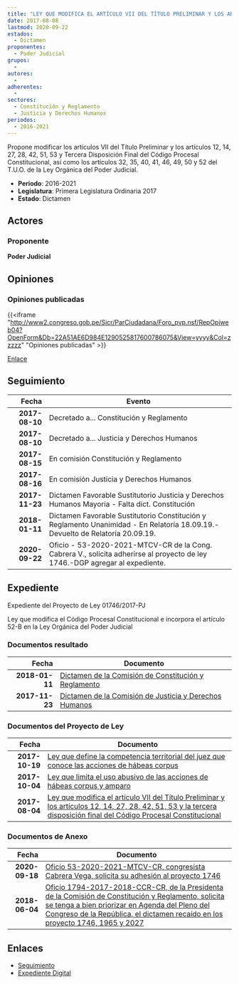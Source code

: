 ```yaml
---
title: "LEY QUE MODIFICA EL ARTÍCULO VII DEL TÍTULO PRELIMINAR Y LOS ARTÍCULOS 12, 14, 27, 28, 42, 51, 53 Y TERCERA DISPOSICIÓN FINAL DEL CÓDIGO PROCESAL CONSTITUCIONAL, ASÍ COMO LOS ARTÍCULOS 32, 35, 40, 41, 46, 49, 50 Y 52 DEL T.U.O. DE LA LEY ORGÁNICA DEL PODER JUDICIAL"
date: 2017-08-08
lastmod: 2020-09-22
estados: 
  - Dictamen
proponentes: 
  - Poder Judicial
grupos: 
  - 
autores: 
  - 
adherentes: 
  - 
sectores: 
  - Constitución y Reglamento
  - Justicia y Derechos Humanos
periodos: 
  - 2016-2021
---
```


Propone modificar los articulos VII del Título Preliminar y los artículos 12, 14, 27, 28, 42, 51, 53 y Tercera Disposición Final del Código Procesal Constitucional, así como los artículos 32, 35, 40, 41, 46, 49, 50 y 52 del T.U.O. de la Ley Orgánica del Poder Judicial.

- **Periodo**: 2016-2021
- **Legislatura**: Primera Legislatura Ordinaria 2017
- **Estado**: Dictamen

## Actores

### Proponente

**Poder Judicial**


## Opiniones

### Opiniones publicadas

{{<iframe "http://www2.congreso.gob.pe/Sicr/ParCiudadana/Foro_pvp.nsf/RepOpiweb04?OpenForm&Db=22A51AE6D984E1290525817600786075&View=yyyy&Col=zzzzz" "Opiniones publicadas" >}}

[Enlace](http://www2.congreso.gob.pe/Sicr/ParCiudadana/Foro_pvp.nsf/RepOpiweb04?OpenForm&Db=22A51AE6D984E1290525817600786075&View=yyyy&Col=zzzzz)

## Seguimiento

| Fecha | Evento |
|------:|--------|
| **2017-08-10** | Decretado a... Constitución y Reglamento|
| **2017-08-10** | Decretado a... Justicia y Derechos Humanos|
| **2017-08-15** | En comisión Constitución y Reglamento|
| **2017-08-16** | En comisión Justicia y Derechos Humanos|
| **2017-11-23** | Dictamen Favorable Sustitutorio Justicia y Derechos Humanos Mayoria - Falta dict. Constitución|
| **2018-01-11** | Dictamen Favorable Sustitutorio Constitución y Reglamento Unanimidad - En Relatoría 18.09.19.-Devuelto de Relatoría 20.09.19.|
| **2020-09-22** | Oficio - 53-2020-2021-MTCV-CR de la Cong. Cabrera V., solicita adherirse al proyecto de ley 1746.-DGP agregar al expediente.|


## Expediente

Expediente del Proyecto de Ley 01746/2017-PJ

Ley que modifica el Código Procesal Constitucional e incorpora el artículo 52-B en la Ley Orgánica del Poder Judicial


### Documentos resultado

| Fecha | Documento |
|------:|--------|
| **2018-01-11** | [Dictamen de la Comisión de Constitución y Reglamento](http://www.leyes.congreso.gob.pe/Documentos/2016_2021/Dictamenes/Proyectos_de_Ley/01746DC04MAY20180111.pdf) |
| **2017-11-23** | [Dictamen de la Comisión de Justicia y Derechos Humanos](http://www.leyes.congreso.gob.pe/Documentos/2016_2021/Dictamenes/Proyectos_de_Ley/01746DC15MAY20171123.pdf) |

### Documentos del Proyecto de Ley

| Fecha | Documento |
|------:|--------|
| **2017-10-19** | [Ley que define la competencia territorial del juez que conoce las acciones de hábeas corpus](http://www.leyes.congreso.gob.pe/Documentos/2016_2021/Proyectos_de_Ley_y_de_Resoluciones_Legislativas/PL0202720171019..pdf) |
| **2017-10-04** | [Ley que limita el uso abusivo de las acciones de hábeas corpus y amparo](http://www.leyes.congreso.gob.pe/Documentos/2016_2021/Proyectos_de_Ley_y_de_Resoluciones_Legislativas/PL0196520171004.pdf) |
| **2017-08-04** | [Ley que modifica el artículo VII del Título Preliminar y los artículos 12, 14, 27, 28, 42, 51, 53 y la tercera disposición final del Código Procesal Constitucional](http://www.leyes.congreso.gob.pe/Documentos/2016_2021/Proyectos_de_Ley_y_de_Resoluciones_Legislativas/PL0174620170808.pdf) |

### Documentos de Anexo

| Fecha | Documento |
|------:|--------|
| **2020-09-18** | [Oficio 53-2020-2021-MTCV-CR, congresista Cabrera Vega, solicita su adhesión al proyecto 1746](http://www.leyes.congreso.gob.pe/Documentos/2016_2021/Adhesiones/Proyectos_de_Ley/OFICIO-53-2020-2021-MTCV-CR.pdf) |
| **2018-06-04** | [Oficio 1794-2017-2018-CCR-CR, de la Presidenta de la Comisión de Constitución y Reglamento, solicita se tenga a bien priorizar en Agenda del Pleno del Congreso de la República, el dictamen recaído en los proyecto 1746, 1965 y 2027](http://www.leyes.congreso.gob.pe/Documentos/2016_2021/Oficios/Comisiones_Ordinarias/OFICIO-1794-2017-2018-CCR-CR.pdf) |

## Enlaces 

- [Seguimiento](http://www2.congreso.gob.pe/Sicr/TraDocEstProc/CLProLey2016.nsf/f7fff46988ca05b1052578e100829cc7/d1d93fcf63cb16b5052581760073fa1a?OpenDocument)
- [Expediente Digital](http://www2.congreso.gob.pe/Sicr/TraDocEstProc/CLProLey2016.nsf/f7fff46988ca05b1052578e100829cc7/d1d93fcf63cb16b5052581760073fa1a?OpenDocument&Click=05257FB7005EB655.eb71d0cf91d8294e05256cdf006b5706/$Body/0.1C6C)
